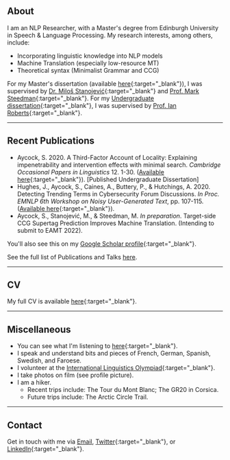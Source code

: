 ## About

I am an NLP Researcher, with a Master's degree from Edinburgh University in Speech & Language Processing. My research interests, among others, include:

- Incorporating linguistic knowledge into NLP models
- Machine Translation (especially low-resource MT)
- Theoretical syntax (Minimalist Grammar and CCG)

For my Master's dissertation (available [here](https://sethjsa.github.io/SJSA_MSc_Dissertation.pdf){:target="_blank"}), I was supervised by [Dr. Miloš Stanojević](https://stanojevic.github.io){:target="_blank"} and [Prof. Mark Steedman](https://homepages.inf.ed.ac.uk/steedman/){:target="_blank"}. For my [Undergraduate dissertation](https://www.mmll.cam.ac.uk/files/copil_12_1_aycock.pdf){:target="_blank"}, I was supervised by [Prof. Ian Roberts](https://www.dow.cam.ac.uk/people/professor-ian-roberts){:target="_blank"}.

* * *

## Recent Publications

- Aycock, S. 2020.  A Third-Factor Account of Locality:  Explaining impenetrability and intervention effects with minimal search. _Cambridge Occasional Papers in Linguistics_ 12. 1-30.  ([Available here](https://www.mmll.cam.ac.uk/files/copil_12_1_aycock.pdf){:target="_blank"}).  [Published Undergraduate Dissertation]
- Hughes, J., Aycock, S., Caines, A., Buttery, P., & Hutchings, A.  2020.  Detecting Trending Terms in Cybersecurity Forum Discussions. _In Proc. EMNLP 6th Workshop on Noisy User-Generated Text_, pp.  107-115.  ([Available here](https://noisy-text.github.io/2020/pdf/2020.d200-1.15.pdf){:target="_blank"}).
- Aycock, S., Stanojević, M., & Steedman, M. _In preparation_. Target-side CCG Supertag Prediction Improves Machine Translation. (Intending to submit to EAMT 2022).

You'll also see this on my [Google Scholar profile](https://scholar.google.com/citations?hl=en&user=R9VK010AAAAJ){:target="_blank"}.

See the full list of Publications and Talks [here](./publications.md).

* * *

## CV

My full CV is available [here](https://sethjsa.github.io/SJSA_CV_website.pdf){:target="_blank"}.

* * *

## Miscellaneous

- You can see what I'm listening to [here](https://last.fm/user/SetheryJ){:target="_blank"}.
- I speak and understand bits and pieces of French, German, Spanish, Swedish, and Faroese.
- I volunteer at the [International Linguistics Olympiad](https://ioling.org/){:target="_blank"}.
- I take photos on film (see profile picture).
- I am a hiker. 
  - Recent trips include: The Tour du Mont Blanc; The GR20 in Corsica.
  - Future trips include: The Arctic Circle Trail.

* * *

## Contact

Get in touch with me via [Email](mailto:seth%40manx%2enet), [Twitter](https://twitter.com/sethjsa){:target="_blank"}, or [LinkedIn](https://linkedin.com/in/sethjsa){:target="_blank"}.
